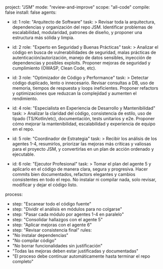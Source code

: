 project: "JSM"
mode: "review-and-improve"
scope: "all-code"
compile: false
install: false
agents:
  - id: 1
    role: "Arquitecto de Software"
    task: >
      Revisar toda la arquitectura, dependencias y organización del repo JSM.
      Identificar problemas de escalabilidad, modularidad, patrones de diseño,
      y proponer una estructura más sólida y limpia.

  - id: 2
    role: "Experto en Seguridad y Buenas Prácticas"
    task: >
      Analizar el código en busca de vulnerabilidades de seguridad, 
      malas prácticas de autenticación/autorización, manejo de datos sensibles,
      inyección de dependencias y posibles exploits. 
      Proponer mejoras de seguridad y cumplimiento (OWASP, Clean Code, etc).

  - id: 3
    role: "Optimizador de Código y Performance"
    task: >
      Detectar código duplicado, lento o innecesario. Revisar consultas a DB,
      uso de memoria, tiempos de respuesta y loops ineficientes. 
      Proponer refactors y optimizaciones que reduzcan la complejidad y aumenten el rendimiento.

  - id: 4
    role: "Especialista en Experiencia de Desarrollo y Mantenibilidad"
    task: >
      Analizar la claridad del código, consistencia de estilo, uso de tipado (TS/Kotlin/etc),
      documentación, tests unitarios y e2e. 
      Proponer cómo mejorar la mantenibilidad, escalabilidad y experiencia de equipo en el repo.

  - id: 5
    role: "Coordinador de Estrategia"
    task: >
      Recibir los análisis de los agentes 1-4, resumirlos, 
      priorizar las mejoras más críticas y valiosas para el proyecto JSM, 
      y convertirlas en un plan de acción ordenado y ejecutable.

  - id: 6
    role: "Ejecutor Profesional"
    task: >
      Tomar el plan del agente 5 y aplicarlo en el código de manera clara, 
      segura y progresiva. Hacer commits bien documentados, 
      refactors elegantes y cambios consistentes en todo el repo.
      No instalar ni compilar nada, solo revisar, modificar y dejar el código listo.

process:
  - step: "Escanear todo el código fuente"
  - step: "Dividir el análisis en módulos para no colgarse"
  - step: "Pasar cada módulo por agentes 1-4 en paralelo"
  - step: "Consolidar hallazgos con el agente 5"
  - step: "Aplicar mejoras con el agente 6"
  - step: "Revisar consistencia final"
rules:
  - "No instalar dependencias"
  - "No compilar código"
  - "No borrar funcionalidades sin justificación"
  - "Todas las mejoras deben estar justificadas y documentadas"
  - "El proceso debe continuar automáticamente hasta terminar el repo completo"